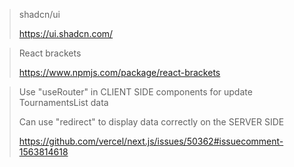 
> shadcn/ui
> 
> https://ui.shadcn.com/

> React brackets
> 
> https://www.npmjs.com/package/react-brackets

> Use "useRouter" in CLIENT SIDE components for update TournamentsList data
> 
> Сan use "redirect" to display data correctly on the SERVER SIDE
>
> https://github.com/vercel/next.js/issues/50362#issuecomment-1563814618 